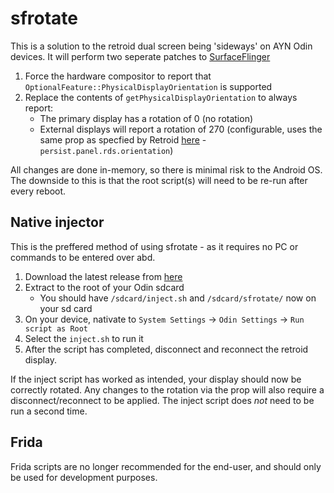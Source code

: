 # sfrotate

This is a solution to the retroid dual screen being 'sideways' on AYN Odin devices. It will perform two seperate patches to [SurfaceFlinger](https://source.android.com/docs/core/graphics/surfaceflinger-windowmanager#surfaceflinger)

1. Force the hardware compositor to report that `OptionalFeature::PhysicalDisplayOrientation` is supported
2. Replace the contents of `getPhysicalDisplayOrientation` to always report:
   - The primary display has a rotation of 0 (no rotation)
   - External displays will report a rotation of 270 (configurable, uses the same prop as specfied by Retroid [here](https://github.com/RetroidPocket/Retroid_Dual_Screen_Add-on_Support) - `persist.panel.rds.orientation`)

All changes are done in-memory, so there is minimal risk to the Android OS. The downside to this is that the root script(s) will need to be re-run after every reboot.

## Native injector

This is the preffered method of using sfrotate - as it requires no PC or commands to be entered over abd.

1. Download the latest release from [here](https://github.com/mdbell/sfrotate/releases)
2. Extract to the root of your Odin sdcard
    - You should have `/sdcard/inject.sh` and `/sdcard/sfrotate/` now on your sd card
3. On your device, nativate to `System Settings` -> `Odin Settings` -> `Run script as Root`
4. Select the `inject.sh` to run it
5. After the script has completed, disconnect and reconnect the retroid display.

If the inject script has worked as intended, your display should now be correctly rotated. Any changes to the rotation via the prop will also require a disconnect/reconnect to be applied. The inject script does _not_ need to be run a second time.

## Frida

Frida scripts are no longer recommended for the end-user, and should only be used for development purposes.
